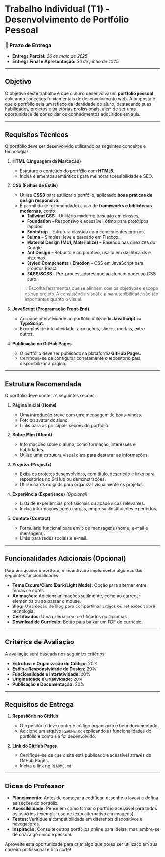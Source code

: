 # Trabalho Individual (T1) - Desenvolvimento de Portfólio Pessoal

### 📅 Prazo de Entrega

- **Entrega Parcial:** _26 de maio de 2025_
- **Entrega Final e Apresentação:** _30 de junho de 2025_

---

## Objetivo

O objetivo deste trabalho é que o aluno desenvolva um **portfólio pessoal** aplicando conceitos fundamentais de desenvolvimento web. A proposta é que o portfólio seja um reflexo da identidade do aluno, destacando suas habilidades, projetos e trajetórias profissionais, além de ser uma oportunidade de consolidar os conhecimentos adquiridos em aula.

---

## Requisitos Técnicos

O portfólio deve ser desenvolvido utilizando os seguintes conceitos e tecnologias:

1. **HTML (Linguagem de Marcação)**
    - Estruture o conteúdo do portfólio com **HTML5**.
    - Inclua elementos semânticos para melhorar acessibilidade e SEO.

2. **CSS (Folhas de Estilo)**
    - Utilize **CSS3** para estilizar o portfólio, aplicando **boas práticas de design responsivo**.
    - É permitido (e recomendado) o uso de **frameworks e bibliotecas modernas**, como:
      - **Tailwind CSS** – Utilitário moderno baseado em classes.
      - **Foundation** – Responsivo e acessível, ótimo para protótipos rápidos.
      - **Bootstrap** – Estrutura clássica com componentes prontos.
      - **Bulma** – Simples, leve e baseado em Flexbox.
      - **Material Design (MUI, Materialize)** – Baseado nas diretrizes do Google.
      - **Ant Design** – Robusto e corporativo, usado em dashboards e sistemas.
      - **Styled Components** / **Emotion** – CSS em JavaScript para projetos React.
      - **SASS/SCSS** – Pré-processadores que adicionam poder ao CSS puro.

    > 💡 Escolha ferramentas que se alinhem com os objetivos e escopo do seu projeto. A consistência visual e a manutenibilidade são tão importantes quanto o visual.


3. **JavaScript (Programação Front-End)**
    - Adicione interatividade ao portfólio utilizando **JavaScript** ou **TypeScript**.
    - Exemplos de interatividade: animações, sliders, modais, entre outros.

4. **Publicação no GitHub Pages**
    - O portfólio deve ser publicado na plataforma **GitHub Pages**.
    - Certifique-se de configurar corretamente o repositório para disponibilizar a página.

---

## Estrutura Recomendada

O portfólio deve conter as seguintes seções:

1. **Página Inicial (Home)**
   - Uma introdução breve com uma mensagem de boas-vindas.
   - Foto ou avatar do aluno.
   - Links para as principais seções do portfólio.

2. **Sobre Mim (About)**
   - Informações sobre o aluno, como formação, interesses e habilidades.
   - Utilize uma estrutura visual clara para destacar as informações.

3. **Projetos (Projects)**
   - Exiba os projetos desenvolvidos, com título, descrição e links para repositórios no GitHub ou demonstrações.
   - Utilize cards ou grids para organizar visualmente os projetos.

4. **Experiência (Experience)** *(Opcional)*
   - Lista de experiências profissionais ou acadêmicas relevantes.
   - Inclua informações como cargos, empresas/instituições e períodos.

5. **Contato (Contact)**
   - Formulário funcional para envio de mensagens (nome, e-mail e mensagem).
   - Links para redes sociais e e-mail.

---

## Funcionalidades Adicionais (Opcional)

Para enriquecer o portfólio, é incentivado implementar algumas das seguintes funcionalidades:

- **Tema Escuro/Claro (Dark/Light Mode):** Opção para alternar entre temas de cores.
- **Animações:** Adicione animações sutilmente, como ao carregar elementos ou ao passar o mouse.
- **Blog:** Uma seção de blog para compartilhar artigos ou reflexões sobre tecnologia.
- **Certificados:** Uma galeria com certificados ou diplomas.
- **Download de Currículo:** Botão para baixar um PDF do currículo.

---

## Critérios de Avaliação

A avaliação será baseada nos seguintes critérios:

- **Estrutura e Organização do Código:** 20%
- **Estilo e Responsividade do Design:** 20%
- **Funcionalidade e Interatividade:** 20%
- **Originalidade e Criatividade:** 20%
- **Publicação e Documentação:** 20%

---

## Requisitos de Entrega

1. **Repositório no GitHub**
    - O repositório deve conter o código organizado e bem documentado.
    - Adicione um arquivo `README.md` explicando as funcionalidades do portfólio e como ele foi desenvolvido.

2. **Link do GitHub Pages**
    - Certifique-se de que o site está publicado e acessível através do GitHub Pages.
    - Inclua o link no `README.md`.

---

## Dicas do Professor

- **Planejamento:** Antes de começar a codificar, desenhe o layout e defina as seções do portfólio.
- **Acessibilidade:** Pense em como tornar o portfólio acessível para todos os usuários (exemplo: uso de texto alternativo em imagens).
- **Testes:** Verifique a compatibilidade em diferentes dispositivos e navegadores.
- **Inspiração:** Consulte outros portfólios online para ideias, mas lembre-se de criar algo único e pessoal.

Aproveite esta oportunidade para criar algo que possa ser utilizado em sua carreira profissional e boa sorte!
